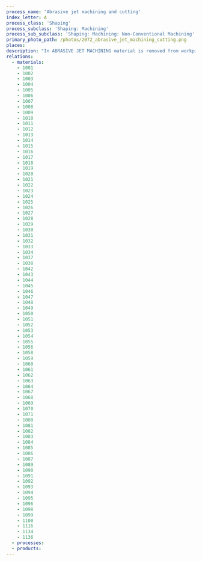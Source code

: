 ```yaml
---
process_name: 'Abrasive jet machining and cutting'
index_letter: A
process_class: 'Shaping'
process_subclass: 'Shaping: Machining'
process_sub_subclass: 'Shaping: Machining: Non-Conventional Machining'
primary_photo_path: /photos/2072_abrasive_jet_machining_cutting.png
places: 
description: "In ABRASIVE JET MACHINING material is removed from workpieces by a high speed stream of abrasive particles in an air or gas jet. The jet is focused through a nozzle made of tungsten or sapphire to resist abrasion. It is used for machining delicate or very hard materials. The process has the advantage of producing no heat damage to workpiece surfaces. A taper is produced in deep cuts. The distance of the nozzle from the workpiece affects the size of the machined area and the removal rate."
relations: 
  - materials: 
    - 1001
    - 1002
    - 1003
    - 1004
    - 1005
    - 1006
    - 1007
    - 1008
    - 1009
    - 1010
    - 1011
    - 1012
    - 1013
    - 1014
    - 1015
    - 1016
    - 1017
    - 1018
    - 1019
    - 1020
    - 1021
    - 1022
    - 1023
    - 1024
    - 1025
    - 1026
    - 1027
    - 1028
    - 1029
    - 1030
    - 1031
    - 1032
    - 1033
    - 1034
    - 1037
    - 1038
    - 1042
    - 1043
    - 1044
    - 1045
    - 1046
    - 1047
    - 1048
    - 1049
    - 1050
    - 1051
    - 1052
    - 1053
    - 1054
    - 1055
    - 1056
    - 1058
    - 1059
    - 1060
    - 1061
    - 1062
    - 1063
    - 1064
    - 1067
    - 1068
    - 1069
    - 1070
    - 1071
    - 1080
    - 1081
    - 1082
    - 1083
    - 1084
    - 1085
    - 1086
    - 1087
    - 1089
    - 1090
    - 1091
    - 1092
    - 1093
    - 1094
    - 1095
    - 1096
    - 1098
    - 1099
    - 1100
    - 1116
    - 1134
    - 1136
  - processes: 
  - products: 
---
```


